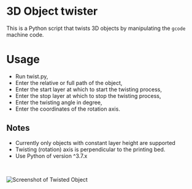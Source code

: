 # 3D Object twister

This is a Python script that twists 3D objects by manipulating the `gcode` machine code.

# Usage

- Run twist.py,
- Enter the relative or full path of the object,
- Enter the start layer at which to start the twisting process,
- Enter the stop layer at which to stop the twisting process,
- Enter the twisting angle in degree,
- Enter the coordinates of the rotation axis.

## Notes

- Currently only objects with constant layer height are supported
- Twisting (rotation) axis is perpendicular to the printing bed.
- Use Python of version ^3.7.x

<br>

![Screenshot of Twisted Object](https://drive.google.com/uc?export=view&id=1PeSzaITR8WxiiXPpxXEpk7k9lITF364M)
